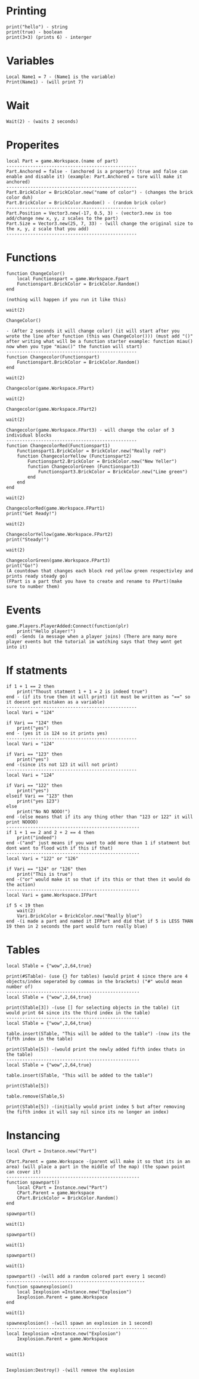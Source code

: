 # Printing

```
print("hello") - string
print(true) - boolean
print(3+3) (prints 6) - interger
```

# Variables

```
Local Name1 = 7 - (Name1 is the variable)
Print(Name1) - (will print 7)
```

# Wait

```Wait(2) - (waits 2 seconds)```

# Properites

```
local Part = game.Workspace.(name of part)
-------------------------------------------------
Part.Anchored = false - (anchored is a property) (true and false can enable and disable it) (example: Part.Anchored = ture will make it anchored)
-------------------------------------------------
Part.BrickColor = BrickColor.new("name of color") - (changes the brick color duh)
Part.BrickColor = BrickColor.Random() - (random brick color)
-------------------------------------------------
Part.Position = Vector3.new(-17, 0.5, 3) - (vector3.new is too add/change new x, y, z scales to the part)
Part.Size = Vector3.new(25, 7, 33) - (will change the original size to the x, y, z scale that you add)
-------------------------------------------------
```

# Functions

```
function ChangeColor()
	local Functionspart = game.Workspace.Fpart
	Functionspart.BrickColor = BrickColor.Random()
end

(nothing will happen if you run it like this)

wait(2)

ChangeColor()

- (After 2 seconds it will change color) (it will start after you wrote the line after function (this was ChangeColor())) (must add "()" after writing what will be a function starter example: function miau() now when you type "miau()" the function will start)
-------------------------------------------------
function Changecolor(Functionspart)
	Functionspart.BrickColor = BrickColor.Random()
end

wait(2)

Changecolor(game.Workspace.FPart)

wait(2)

Changecolor(game.Workspace.FPart2)

wait(2)

Changecolor(game.Workspace.FPart3) - will change the color of 3 individual blocks
-------------------------------------------------
function ChangecolorRed(Functionspart1)
	Functionspart1.BrickColor = BrickColor.new("Really red")
	function ChangecolorYellow (Functionspart2)
		Functionspart2.BrickColor = BrickColor.new("New Yeller")
		function ChangecolorGreen (Functionspart3)
			Functionspart3.BrickColor = BrickColor.new("Lime green")
		end
	end
end

wait(2)

ChangecolorRed(game.Workspace.FPart1)
print("Get Ready!")

wait(2)

ChangecolorYellow(game.Workspace.FPart2)
print("Steady!")

wait(2)

ChangecolorGreen(game.Workspace.FPart3)
print("Go!") 
(A countdown that changes each block red yellow green respectivley and prints ready steady go)
(FPart is a part that you have to create and rename to FPart)(make sure to number them)
```
# Events

```
game.Players.PlayerAdded:Connect(function(plr)
	print("Hello player!")
end) -Sends (a message when a player joins) (There are many more player events but the tutorial im watching says that they wont get into it)
```
# If statments

```
if 1 + 1 == 2 then
	print("Thoust statment 1 + 1 = 2 is indeed true")
end - (if its true then it will print) (it must be written as "==" so it doesnt get mistaken as a variable)
-------------------------------------------------
local Vari = "124"

if Vari == "124" then
	print("yes")
end - (yes it is 124 so it prints yes)
-------------------------------------------------
local Vari = "124"

if Vari == "123" then
	print("yes")
end -(since its not 123 it will not print)
-------------------------------------------------
local Vari = "124"

if Vari == "122" then
	print("yes")
elseif Vari == "123" then
	print("yes 123")
else
	print("No NO NOOO!")
end -(else means that if its any thing other than "123 or 122" it will print NOOOO)
--------------------------------------------------
if 1 + 1 == 2 and 2 + 2 == 4 then
	print("indeed")
end -("and" just means if you want to add more than 1 if statment but dont want to flood with if this if that)
--------------------------------------------------
local Vari = "122" or "126"

if Vari == "124" or "126" then
	print("This is true")
end -("or" would make it so that if its this or that then it would do the action)
--------------------------------------------------
local Vari = game.Workspace.IFPart

if 5 < 19 then
	wait(2)
	Vari.BrickColor = BrickColor.new("Really blue")
end -(i made a part and named it IFPart and did that if 5 is LESS THAN 19 then in 2 seconds the part would turn really blue)
```
# Tables

```
local STable = {"wow",2,64,true}

print(#STable)- (use {} for tables) (would print 4 since there are 4 objects/index seperated by commas in the brackets) ("#" would mean number of)
--------------------------------------------------
local STable = {"wow",2,64,true}

print(STable[3]) -(use [] for selecting objects in the table) (it would print 64 since its the third index in the table)
--------------------------------------------------
local STable = {"wow",2,64,true}

table.insert(STable, "This will be added to the table") -(now its the fifth index in the table)

print(STable[5]) -(would print the newly added fifth index thats in the table)
--------------------------------------------------
local STable = {"wow",2,64,true}

table.insert(STable, "This will be added to the table")

print(STable[5])

table.remove(STable,5)

print(STable[5]) -(initially would print index 5 but after removing the fifth index it will say nil since its no longer an index)
```
# Instancing

```
local CPart = Instance.new("Part")

CPart.Parent = game.Workspace -(parent will make it so that its in an area) (will place a part in the middle of the map) (the spawn point can cover it)
--------------------------------------------------
function spawnpart()
	local CPart = Instance.new("Part")
	CPart.Parent = game.Workspace
	CPart.BrickColor = BrickColor.Random()
end

spawnpart()

wait(1)

spawnpart()

wait(1)

spawnpart()

wait(1)

spawnpart() -(will add a random colored part every 1 second)
----------------------------------------------------
function spawnexplosion()
	local Iexplosion =Instance.new("Explosion")
	Iexplosion.Parent = game.Workspace
end

wait(1)

spawnexplosion() -(will spawn an explosion in 1 second)
-----------------------------------------------------
local Iexplosion =Instance.new("Explosion")
	Iexplosion.Parent = game.Workspace


wait(1)


Iexplosion:Destroy() -(will remove the explosion
```
